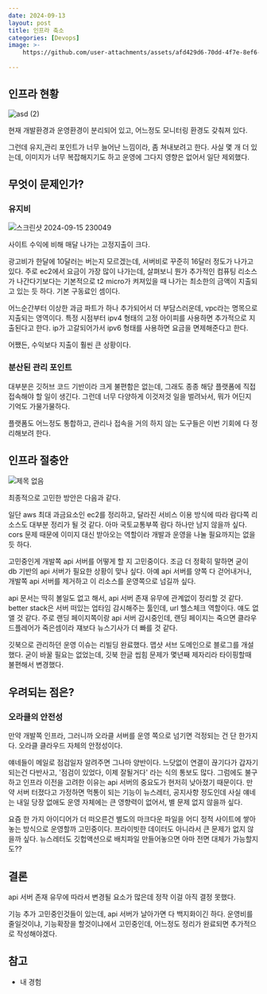 ```yaml
---
date: 2024-09-13
layout: post
title: 인프라 축소
categories: [Devops]
image: >-
    https://github.com/user-attachments/assets/afd429d6-70dd-4f7e-8ef6-eda46cd1ac11
    
---
```


## 인프라 현황

![asd (2)](https://github.com/user-attachments/assets/afd429d6-70dd-4f7e-8ef6-eda46cd1ac11)

현재 개발환경과 운영환경이 분리되어 있고, 어느정도 모니터링 환경도 갖춰져 있다.

그런데 유지,관리 포인트가 너무 늘어난 느낌이라, 좀 쳐내보려고 한다.
사실 몇 개 더 있는데, 이미지가 너무 복잡해지기도 하고 운영에 그다지 영향은 없어서 일단 제외했다.

## 무엇이 문제인가?
### 유지비

![스크린샷 2024-09-15 230049](https://github.com/user-attachments/assets/07d67fea-fdc7-46b7-8e40-3f60a674c553)

사이트 수익에 비해 매달 나가는 고정지출이 크다.

광고비가 한달에 10달러는 버는지 모르겠는데, 서버비로 꾸준히 16달러 정도가 나가고 있다. 주로 ec2에서 요금이 가장 많이 나가는데, 살펴보니 뭔가 추가적인 컴퓨팅 리소스가 나간다기보다는 기본적으로 t2 micro가 켜져있을 때 나가는 최소한의 금액이 지출되고 있는 듯 하다. 기본 구동료인 셈이다.

어느순간부터 이상한 과금 파트가 하나 추가되어서 더 부담스러운데, vpc라는 명목으로 지출되는 영역이다. 특정 시점부터 ipv4 형태의 고정 아이피를 사용하면 추가적으로 지출된다고 한다. ip가 고갈되어가서 ipv6 형태를 사용하면 요금을 면제해준다고 한다.

어쨌든, 수익보다 지출이 훨씬 큰 상황이다.

### 분산된 관리 포인트

대부분은 깃허브 코드 기반이라 크게 불편함은 없는데, 그래도 종종 해당 플랫폼에 직접 접속해야 할 일이 생긴다. 그런데 너무 다양하게 이것저것 일을 벌려놔서, 뭐가 어딘지 기억도 가물가물하다. 

플랫폼도 어느정도 통합하고, 관리나 접속을 거의 하지 않는 도구들은 이번 기회에 다 정리해보려 한다.

## 인프라 절충안

![제목 없음](https://github.com/user-attachments/assets/c6ad889e-743f-44fd-87fb-f19f9626a184)

최종적으로 고민한 방안은 다음과 같다.

일단 aws 최대 과금요소인 ec2를 정리하고, 달라진 서비스 이용 방식에 따라 람다쪽 리소스도 대부분 정리가 될 것 같다. 아마 국토교통부쪽 람다 하나만 남지 않을까 싶다. cors 문제 때문에 이미지 대신 받아오는 역할이라 개발과 운영을 나눌 필요까지는 없을 듯 하다.

고민중인게 개발쪽 api 서버를 어떻게 할 지 고민중이다. 조금 더 정확히 말하면 굳이 db 기반의 api 서버가 필요한 상황이 맞나 싶다. 아예 api 서버를 양쪽 다 걷어내거나, 개발쪽 api 서버를 제거하고 이 리소스를 운영쪽으로 넘길까 싶다.

api 문서는 딱히 볼일도 없고 해서, api 서버 존재 유무에 관계없이 정리할 것 같다.
better stack은 서버 떠있는 업타임 감시해주는 툴인데, url 헬스체크 역할이다. 
얘도 없앨 것 같다. 주로 랜딩 페이지쪽이랑 api 서버 감시중인데, 랜딩 페이지는 죽으면 클라우드플레어가 죽은셈이라 쟤보다 뉴스기사가 더 빠를 것 같다. 

깃북으로 관리하던 운영 이슈는 리빌딩 완료했다. 맵샷 서브 도메인으로 블로그를 개설했다. 굳이 바꿀 필요는 없었는데, 깃북 한글 씹힘 문제가 몇년째 제자리라 타이핑할때 불편해서 변경했다. 

## 우려되는 점은?

### 오라클의 안전성

만약 개발쪽 인프라, 그러니까 오라클 서버를 운영 쪽으로 넘기면 걱정되는 건 단 한가지다. 오라클 클라우드 자체의 안정성이다.

얘네들이 메일로 점검일자 알려주면 그나마 양반이다. 느닷없이 연결이 끊기다가 갑자기 되는건 다반사고, '점검이 있었다, 이제 잘될거다' 라는 식의 통보도 많다. 그럼에도 불구하고 인프라 이전을 고려한 이유는 api 서버의 중요도가 현저히 낮아졌기 때문이다.
만약 서버 터졌다고 가정하면 먹통이 되는 기능이 뉴스레터, 공지사항 정도인데 사실 얘네는 내일 당장 없애도 운영 자체에는 큰 영향력이 없어서, 별 문제 없지 않을까 싶다.

요즘 한 가지 아이디어가 더 떠오른건 별도의 마크다운 파일을 어디 정적 사이트에 쌓아놓는 방식으로 운영할까 고민중이다. 프라이빗한 데이터도 아니라서 큰 문제가 없지 않을까 싶다. 뉴스레터도 깃헙액션으로 배치파일 만들어놓으면 아마 전면 대체가 가능할지도??

## 결론

api 서버 존재 유무에 따라서 변경될 요소가 많은데 정작 이걸 아직 결정 못했다.

기능 추가 고민중인것들이 있는데, api 서버가 날아가면 다 백지화이긴 하다. 운영비를 줄일것이냐, 기능확장을 할것이냐에서 고민중인데, 어느정도 정리가 완료되면 추가적으로 작성해야겠다.


## 참고

- 내 경험